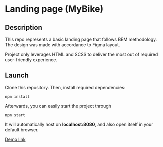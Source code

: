 # Landing page (MyBike)

## Description

This repo represents a basic landing page that follows BEM methodology. The design was made with accordance to Figma layout.

Project only leverages HTML and SCSS to deliver the most out of required user-friendly experience.

## Launch

Clone this repository. Then, install required dependencies:

```npm install```

Afterwards, you can easily start the project through

```npm start```

It will automatically host on **localhost:8080**, and also open itself in your default browser.

[Demo link](https://horidor.github.io/mybike-landing/)

